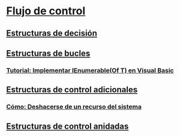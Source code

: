 # [Flujo de control](index.md)
## [Estructuras de decisión](decision-structures.md)
## [Estructuras de bucles](loop-structures.md)
### [Tutorial: Implementar IEnumerable(Of T) en Visual Basic](walkthrough-implementing-ienumerable-of-t.md)
## [Estructuras de control adicionales](other-control-structures.md)
### [Cómo: Deshacerse de un recurso del sistema](how-to-dispose-of-a-system-resource.md)
## [Estructuras de control anidadas](nested-control-structures.md)
